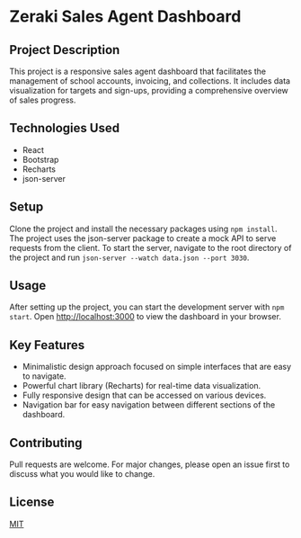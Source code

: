 # Zeraki Sales Agent Dashboard

## Project Description
This project is a responsive sales agent dashboard that facilitates the management of school accounts, invoicing, and collections. It includes data visualization for targets and sign-ups, providing a comprehensive overview of sales progress.


## Technologies Used
- React
- Bootstrap
- Recharts
- json-server

## Setup
Clone the project and install the necessary packages using `npm install`. The project uses the json-server package to create a mock API to serve requests from the client. To start the server, navigate to the root directory of the project and run `json-server --watch data.json --port 3030`.

## Usage
After setting up the project, you can start the development server with `npm start`. Open [http://localhost:3000](http://localhost:3000) to view the dashboard in your browser.

## Key Features
- Minimalistic design approach focused on simple interfaces that are easy to navigate.
- Powerful chart library (Recharts) for real-time data visualization.
- Fully responsive design that can be accessed on various devices.
- Navigation bar for easy navigation between different sections of the dashboard.

## Contributing
Pull requests are welcome. For major changes, please open an issue first to discuss what you would like to change.

## License
[MIT](https://choosealicense.com/licenses/mit/)

